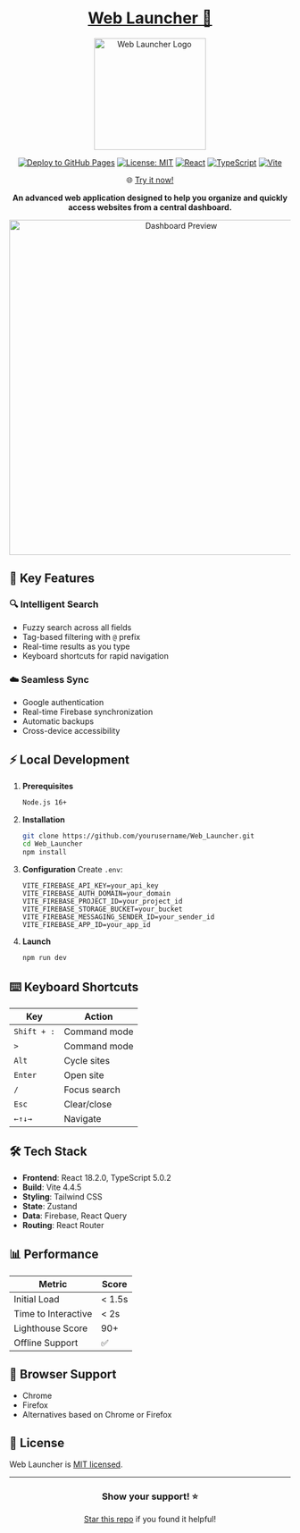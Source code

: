   <div align="center">
    
  # [Web Launcher 🚀](https://alexandrosliaskos.github.io/Web_MS/) 
  
  <img src="https://github.com/user-attachments/assets/85cddc06-e40e-45dc-bce9-fab67faf9553" width="200" alt="Web Launcher Logo">
  
  [![Deploy to GitHub Pages](https://github.com/AlexandrosLiaskos/Web_Launcher/actions/workflows/deploy.yml/badge.svg)](https://github.com/AlexandrosLiaskos/Web_Launcher/actions/workflows/deploy.yml)
  [![License: MIT](https://img.shields.io/badge/License-MIT-blue.svg)](https://opensource.org/licenses/MIT)
  [![React](https://img.shields.io/badge/React-18.2.0-61dafb.svg)](https://reactjs.org/)
  [![TypeScript](https://img.shields.io/badge/TypeScript-5.0.2-blue.svg)](https://www.typescriptlang.org/)
  [![Vite](https://img.shields.io/badge/Vite-4.4.5-646cff.svg)](https://vitejs.dev/)
  
  🌐 [Try it now!](https://alexandrosliaskos.github.io/Web_MS/)

**An advanced web application designed to help you organize and quickly access websites from a central dashboard.**

<img src="https://github.com/user-attachments/assets/eb7f704d-f115-4590-a0a5-a016e316da51" width="600" alt="Dashboard Preview">

</div>

## 🌟 Key Features

### 🔍 Intelligent Search
- Fuzzy search across all fields
- Tag-based filtering with `@` prefix
- Real-time results as you type
- Keyboard shortcuts for rapid navigation

### ☁️ Seamless Sync
- Google authentication
- Real-time Firebase synchronization
- Automatic backups
- Cross-device accessibility

## ⚡ Local Development

1. **Prerequisites**
   ```bash
   Node.js 16+
   ```

2. **Installation**
   ```bash
   git clone https://github.com/yourusername/Web_Launcher.git
   cd Web_Launcher
   npm install
   ```

3. **Configuration**
   Create `.env`:
   ```env
   VITE_FIREBASE_API_KEY=your_api_key
   VITE_FIREBASE_AUTH_DOMAIN=your_domain
   VITE_FIREBASE_PROJECT_ID=your_project_id
   VITE_FIREBASE_STORAGE_BUCKET=your_bucket
   VITE_FIREBASE_MESSAGING_SENDER_ID=your_sender_id
   VITE_FIREBASE_APP_ID=your_app_id
   ```

4. **Launch**
   ```bash
   npm run dev
   ```

## ⌨️ Keyboard Shortcuts

| Key | Action |
|-----|--------|
| `Shift + :` | Command mode |
| `>` | Command mode |
| `Alt` | Cycle sites |
| `Enter` | Open site |
| `/` | Focus search |
| `Esc` | Clear/close |
| `←↑↓→` | Navigate |

## 🛠️ Tech Stack

- **Frontend**: React 18.2.0, TypeScript 5.0.2
- **Build**: Vite 4.4.5
- **Styling**: Tailwind CSS
- **State**: Zustand
- **Data**: Firebase, React Query
- **Routing**: React Router

## 📊 Performance

| Metric | Score |
|--------|--------|
| Initial Load | < 1.5s |
| Time to Interactive | < 2s |
| Lighthouse Score | 90+ |
| Offline Support | ✅ |

## 🔧 Browser Support

- Chrome
- Firefox
- Alternatives based on Chrome or Firefox

## 📖 License

Web Launcher is [MIT licensed](LICENSE).

---

<div align="center">

### Show your support! ⭐

[Star this repo](https://github.com/AlexandrosLiaskos/Web_Launcher) if you found it helpful!

</div>
